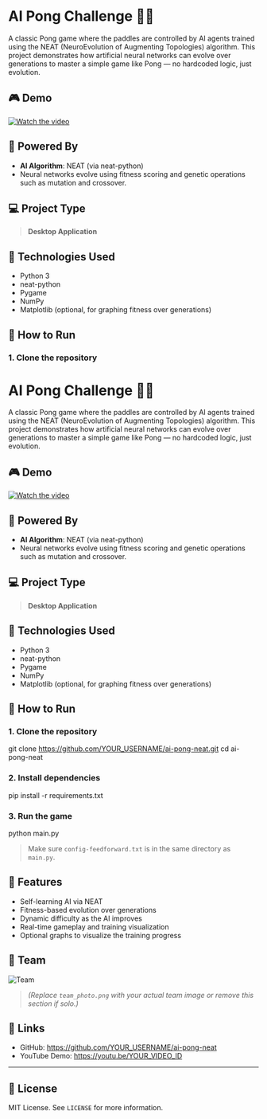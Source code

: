# AI Pong Challenge 🧠🏓

A classic Pong game where the paddles are controlled by AI agents trained using the NEAT (NeuroEvolution of Augmenting Topologies) algorithm. This project demonstrates how artificial neural networks can evolve over generations to master a simple game like Pong — no hardcoded logic, just evolution.

## 🎮 Demo

[![Watch the video](https://img.youtube.com/vi/YOUR_VIDEO_ID/0.jpg)](https://youtu.be/YOUR_VIDEO_ID)

## 🧠 Powered By

- **AI Algorithm**: NEAT (via neat-python)
- Neural networks evolve using fitness scoring and genetic operations such as mutation and crossover.

## 💻 Project Type

> **Desktop Application**

## 🚀 Technologies Used

- Python 3  
- neat-python  
- Pygame  
- NumPy  
- Matplotlib (optional, for graphing fitness over generations)

## 📁 How to Run

### 1. Clone the repository
# AI Pong Challenge 🧠🏓

A classic Pong game where the paddles are controlled by AI agents trained using the NEAT (NeuroEvolution of Augmenting Topologies) algorithm. This project demonstrates how artificial neural networks can evolve over generations to master a simple game like Pong — no hardcoded logic, just evolution.

## 🎮 Demo

[![Watch the video](https://img.youtube.com/vi/YOUR_VIDEO_ID/0.jpg)](https://youtu.be/YOUR_VIDEO_ID)

## 🧠 Powered By

- **AI Algorithm**: NEAT (via neat-python)
- Neural networks evolve using fitness scoring and genetic operations such as mutation and crossover.

## 💻 Project Type

> **Desktop Application**

## 🚀 Technologies Used

- Python 3  
- neat-python  
- Pygame  
- NumPy  
- Matplotlib (optional, for graphing fitness over generations)

## 📁 How to Run

### 1. Clone the repository
git clone https://github.com/YOUR_USERNAME/ai-pong-neat.git
cd ai-pong-neat

### 2. Install dependencies
pip install -r requirements.txt

### 3. Run the game
python main.py

> Make sure `config-feedforward.txt` is in the same directory as `main.py`.

## 🧪 Features

- Self-learning AI via NEAT  
- Fitness-based evolution over generations  
- Dynamic difficulty as the AI improves  
- Real-time gameplay and training visualization  
- Optional graphs to visualize the training progress

## 📸 Team

![Team](team_photo.png)

> *(Replace `team_photo.png` with your actual team image or remove this section if solo.)*

## 📎 Links

- GitHub: https://github.com/YOUR_USERNAME/ai-pong-neat  
- YouTube Demo: https://youtu.be/YOUR_VIDEO_ID

---

## 📜 License

MIT License. See `LICENSE` for more information.
